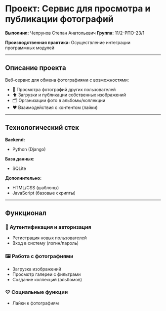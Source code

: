 # Проект: Сервис для просмотра и публикации фотографий  
**Выполнил:** Чепрунов Степан Анатольевич **Группа:** 11/2-РПО-23/1

**Производственная практика:** Осуществление интеграции программных модулей  

---

## Описание проекта  
Веб-сервис для обмена фотографиями с возможностями:  
- 📸 Просмотра фотографий других пользователей  
- ⬆️ Загрузки и публикации собственных изображений  
- 🗂️ Организации фото в альбомы/коллекции  
- ❤️ Взаимодействия с контентом (лайки)  

---

## Технологический стек  
**Backend:**  
- Python (Django)  

**База данных:**  
- SQLite  

**Дополнительно:**  
- HTML/CSS (шаблоны)  
- JavaScript (базовые скрипты)  

---

## Функционал  

### 🔐 Аутентификация и авторизация  
- Регистрация новых пользователей  
- Вход в систему (логин/пароль)  

### 🖼️ Работа с фотографиями  
- Загрузка изображений  
- Просмотр галереи с фильтрами  
- Создание коллекций (альбомов)  

### ♡ Социальные функции  
- Лайки к фотографиям  
